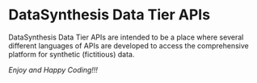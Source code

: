 # DataSynthesis Data Tier APIs
DataSynthesis Data Tier APIs are intended to be a place where several different languages of APIs are developed
to access the comprehensive platform for synthetic (fictitious) data.


*Enjoy and Happy Coding!!!*
